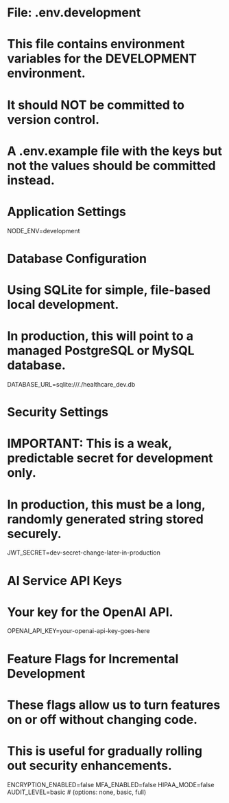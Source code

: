 # File: .env.development
#
# This file contains environment variables for the DEVELOPMENT environment.
# It should NOT be committed to version control.
# A .env.example file with the keys but not the values should be committed instead.

# Application Settings
NODE_ENV=development

# Database Configuration
# Using SQLite for simple, file-based local development.
# In production, this will point to a managed PostgreSQL or MySQL database.
DATABASE_URL=sqlite:///./healthcare_dev.db

# Security Settings
# IMPORTANT: This is a weak, predictable secret for development only.
# In production, this must be a long, randomly generated string stored securely.
JWT_SECRET=dev-secret-change-later-in-production

# AI Service API Keys
# Your key for the OpenAI API.
OPENAI_API_KEY=your-openai-api-key-goes-here

# Feature Flags for Incremental Development
# These flags allow us to turn features on or off without changing code.
# This is useful for gradually rolling out security enhancements.
ENCRYPTION_ENABLED=false
MFA_ENABLED=false
HIPAA_MODE=false
AUDIT_LEVEL=basic # (options: none, basic, full)
